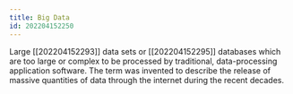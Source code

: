 ```yaml
---
title: Big Data
id: 202204152250
---
```


Large [[202204152293]] data sets or [[202204152295]] databases which are too large or complex to be processed by traditional, data-processing application software. The term was invented to describe the release of massive quantities of data through the internet during the recent decades. 
